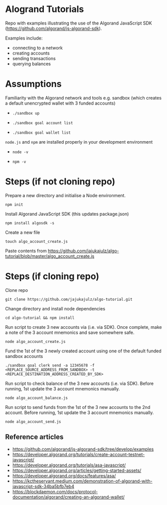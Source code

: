 # Alogrand Tutorials
Repo with examples illustrating the use of the Algorand JavaScript SDK (https://github.com/algorand/js-algorand-sdk).

Examples include:
- connecting to a network
- creating accounts
- sending transactions 
- querying balances

# Assumptions
Familiarity with the Algorand network and tools e.g. sandbox (which creates a default unencrypted wallet with 3 funded accounts)

- `./sandbox up`

- `./sandbox goal account list`

- `./sandbox goal wallet list`


`node.js` and `npm` are installed properly in your development environment

- `node -v`

- `npm -v`

# Steps (if not cloning repo)
Prepare a new directory and initialise a Node environment.

`npm init`

Install Algorand JavaScript SDK (this updates package.json)

`npm install algosdk -s`

Create a new file

`touch algo_account_create.js`

Paste contents from https://github.com/jajukajulz/algo-tutorial/blob/master/algo_account_create.js

# Steps (if cloning repo)

Clone repo

`git clone https://github.com/jajukajulz/algo-tutorial.git`

Change directory and install node dependencies

`cd algo-tutorial && npm install`

Run script to create 3 new accounts via (i.e. via SDK). Once complete, make a note of the 3 account mnemonics and save somewhere safe.

`node algo_account_create.js`

Fund the 1st of the 3 newly created account using one of the default funded sandbox accounts

`./sandbox goal clerk send -a 12345678 -f <REPLACE_SOURCE_ADDRESS_FROM_SANDBOX> -t <REPLACE_DESTINATION_ADDRESS_CREATED_BY_SDK>`

Run script to check balance of the 3 new accounts (i.e. via SDK). Before running, 1st update the 3 account mnemonics manually.

`node algo_account_balance.js`

Run script to send funds from the 1st of the 3 new accounts to the 2nd account. Before running, 1st update the 3 account mnemonics manually.

`node algo_account_send.js`


## Reference articles
- https://github.com/algorand/js-algorand-sdk/tree/develop/examples
- https://developer.algorand.org/tutorials/create-account-testnet-javascript/
- https://developer.algorand.org/tutorials/asa-javascript/
- https://developer.algorand.org/articles/getting-started-assets/
- https://developer.algorand.org/docs/features/asa/
- https://kctheservant.medium.com/demonstration-of-algorand-with-javascript-sdk-34ba5bfb7eb4
- https://blockdaemon.com/docs/protocol-documentation/algorand/creating-an-algorand-wallet/